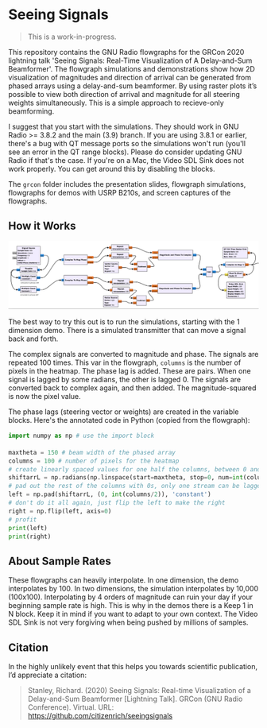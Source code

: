 # Seeing Signals

> This is a work-in-progress.

This repository contains the GNU Radio flowgraphs for the GRCon 2020 lightning talk 'Seeing Signals: Real-Time Visualization of A Delay-and-Sum Beamformer'. The flowgraph simulations and demonstrations show how 2D visualization of magnitudes and direction of arrival can be generated from phased arrays using a delay-and-sum beamformer. By using raster plots it’s possible to view both direction of arrival and magnitude for all steering weights simultaneously. This is a simple approach to recieve-only beamforming. 

I suggest that you start with the simulations. They should work in GNU Radio >= 3.8.2 and the main (3.9) branch. If you are using 3.8.1 or earlier, there's a bug with QT message ports so the simulations won't run (you'll see an error in the QT range blocks). Please do consider updating GNU Radio if that's the case. If you're on a Mac, the Video SDL Sink does not work properly. You can get around this by disabling the blocks.

The `grcon` folder includes the presentation slides, flowgraph simulations, flowgraphs for demos with USRP B210s, and screen captures of the flowgraphs. 

## How it Works

![Alt text](grcon2020/1dcapture.png?raw=true)

The best way to try this out is to run the simulations, starting with the 1 dimension demo. There is a simulated transmitter that can move a signal back and forth. 

The complex signals are converted to magnitude and phase. The signals are repeated 100 times. This var in the flowgraph, `columns` is the number of pixels in the heatmap. The phase lag is added. These are pairs. When one signal is lagged by some radians, the other is lagged 0. The signals are converted back to complex again, and then added. The magnitude-squared is now the pixel value.

The phase lags (steering vector or weights) are created in the variable blocks. Here's the annotated code in Python (copied from the flowgraph):

```py
import numpy as np # use the import block

maxtheta = 150 # beam width of the phased array
columns = 100 # number of pixels for the heatmap
# create linearly spaced values for one half the columns, between 0 and beamwidth, but not including 0.
shiftarrL = np.radians(np.linspace(start=maxtheta, stop=0, num=int(columns/2), endpoint=False))
# pad out the rest of the columns with 0s, only one stream can be lagged in 1d
left = np.pad(shiftarrL, (0, int(columns/2)), 'constant')
# don't do it all again, just flip the left to make the right
right = np.flip(left, axis=0) 
# profit
print(left)
print(right)
```

## About Sample Rates

These flowgraphs can heavily interpolate. In one dimension, the demo interpolates by 100. In two dimensions, the simulation interpolates by 10,000 (100x100). Interpolating by 4 orders of magnitude can ruin your day if your beginning sample rate is high. This is why in the demos there is a Keep 1 in N block. Keep it in mind if you want to adapt to your own context. The Video SDL Sink is not very forgiving when being pushed by millions of samples.

## Citation

In the highly unlikely event that this helps you towards scientific publication, I’d appreciate a citation:

> Stanley, Richard. (2020) Seeing Signals: Real-time Visualization of a Delay-and-Sum Beamformer [Lightning Talk]. GRCon (GNU Radio Conference). Virtual. URL: https://github.com/citizenrich/seeingsignals 
